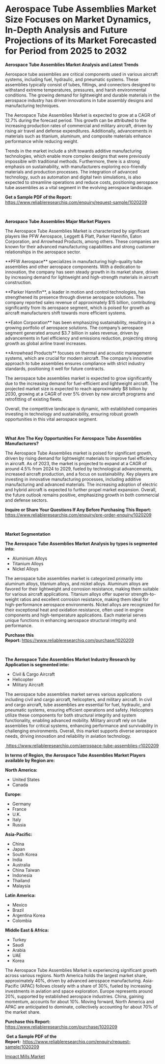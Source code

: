 <p><h1>Aerospace Tube Assemblies Market Size Focuses on Market Dynamics, In-Depth Analysis and Future Projections of its Market Forecasted for Period from 2025 to 2032</h1></p><p><strong>Aerospace Tube Assemblies Market Analysis and Latest Trends</strong></p>
<p><p>Aerospace tube assemblies are critical components used in various aircraft systems, including fuel, hydraulic, and pneumatic systems. These assemblies typically consist of tubes, fittings, and connectors designed to withstand extreme temperatures, pressures, and harsh environmental conditions. The growing demand for lightweight and durable materials in the aerospace industry has driven innovations in tube assembly designs and manufacturing techniques.</p><p>The Aerospace Tube Assemblies Market is expected to grow at a CAGR of 12.7% during the forecast period. This growth can be attributed to the increasing production rates of commercial and military aircraft, driven by rising air travel and defense expenditures. Additionally, advancements in materials such as titanium, aluminum, and composite materials enhance performance while reducing weight.</p><p>Trends in the market include a shift towards additive manufacturing technologies, which enable more complex designs that were previously impossible with traditional methods. Furthermore, there is a strong emphasis on sustainability, with manufacturers exploring eco-friendly materials and production processes. The integration of advanced technology, such as automation and digital twin simulations, is also expected to streamline operations and reduce costs, positioning aerospace tube assemblies as a vital segment in the evolving aerospace landscape.</p></p>
<p><strong>Get a Sample PDF of the Report:&nbsp;</strong> <a href="https://www.reliableresearchiq.com/enquiry/request-sample/1020209?utm_campaign=2392&utm_medium=2&utm_source=Github&utm_content=ia&utm_term=22022025&utm_id=aerospace-tube-assemblies">https://www.reliableresearchiq.com/enquiry/request-sample/1020209</a></p>
<p>&nbsp;</p>
<p><strong>Aerospace Tube Assemblies Major Market Players</strong></p>
<p><p>The Aerospace Tube Assemblies Market is characterized by significant players like PFW Aerospace, Leggett & Platt, Parker Hannifin, Eaton Corporation, and Arrowhead Products, among others. These companies are known for their advanced manufacturing capabilities and strong customer relationships in the aerospace sector.</p><p>**PFW Aerospace** specializes in manufacturing high-quality tube assemblies and other aerospace components. With a dedication to innovation, the company has seen steady growth in its market share, driven by increasing demand for lightweight and high-strength materials in aircraft construction.</p><p>**Parker Hannifin**, a leader in motion and control technologies, has strengthened its presence through diverse aerospace solutions. The company reported sales revenue of approximately $15 billion, contributing significantly from its aerospace segment, which is poised for growth as aircraft manufacturers shift towards more efficient systems.</p><p>**Eaton Corporation** has been emphasizing sustainability, resulting in a growing portfolio of aerospace solutions. The company’s aerospace segment generated around $3.7 billion in sales revenue, driven by advancements in fuel efficiency and emissions reduction, projecting strong growth as global airline travel increases.</p><p>**Arrowhead Products** focuses on thermal and acoustic management systems, which are crucial for modern aircraft. The company’s innovative approach to tube assemblies ensures compliance with strict industry standards, positioning it well for future contracts.</p><p>The aerospace tube assemblies market is expected to grow significantly due to the increasing demand for fuel-efficient and lightweight aircraft. The projected market size is expected to reach approximately $8 billion by 2030, growing at a CAGR of over 5% driven by new aircraft programs and retrofitting of existing fleets.</p><p>Overall, the competitive landscape is dynamic, with established companies investing in technology and sustainability, ensuring robust growth opportunities in this vital aerospace segment.</p></p>
<p>&nbsp;</p>
<p><strong>What Are The Key Opportunities For Aerospace Tube Assemblies Manufacturers?</strong></p>
<p><p>The Aerospace Tube Assemblies market is poised for significant growth, driven by rising demand for lightweight materials to improve fuel efficiency in aircraft. As of 2023, the market is projected to expand at a CAGR of around 4.5% from 2024 to 2029, fueled by technological advancements, increased aircraft production, and a focus on sustainability. Key players are investing in innovative manufacturing processes, including additive manufacturing and advanced materials. The increasing adoption of electric and hybrid aircraft is expected to further propel market expansion. Overall, the future outlook remains positive, emphasizing growth in both commercial and defense sectors.</p></p>
<p><strong>Inquire or Share Your Questions If Any Before Purchasing This Report:</strong> <a href="https://www.reliableresearchiq.com/enquiry/pre-order-enquiry/1020209?utm_campaign=2392&utm_medium=2&utm_source=Github&utm_content=ia&utm_term=22022025&utm_id=aerospace-tube-assemblies">https://www.reliableresearchiq.com/enquiry/pre-order-enquiry/1020209</a></p>
<p>&nbsp;</p>
<p><strong>Market Segmentation</strong></p>
<p><strong>The Aerospace Tube Assemblies Market Analysis by types is segmented into:</strong></p>
<p><ul><li>Aluminium Alloys</li><li>Titanium Alloys</li><li>Nickel Alloys</li></ul></p>
<p><p>The aerospace tube assemblies market is categorized primarily into aluminum alloys, titanium alloys, and nickel alloys. Aluminum alloys are favored for their lightweight and corrosion resistance, making them suitable for various aircraft applications. Titanium alloys offer superior strength-to-weight ratios and excellent corrosion resistance, making them ideal for high-performance aerospace environments. Nickel alloys are recognized for their exceptional heat and oxidation resistance, often used in engine components and high-temperature applications. Each material serves unique functions in enhancing aerospace structural integrity and performance.</p></p>
<p><strong>Purchase this Report:&nbsp;</strong><a href="https://www.reliableresearchiq.com/purchase/1020209?utm_campaign=2392&utm_medium=2&utm_source=Github&utm_content=ia&utm_term=22022025&utm_id=aerospace-tube-assemblies">https://www.reliableresearchiq.com/purchase/1020209</a></p>
<p>&nbsp;</p>
<p><strong>The Aerospace Tube Assemblies Market Industry Research by Application is segmented into:</strong></p>
<p><ul><li>Civil & Cargo Aircraft</li><li>Helicopter</li><li>Military Aircraft</li></ul></p>
<p><p>The aerospace tube assemblies market serves various applications including civil and cargo aircraft, helicopters, and military aircraft. In civil and cargo aircraft, tube assemblies are essential for fuel, hydraulic, and pneumatic systems, ensuring efficient operations and safety. Helicopters utilize these components for both structural integrity and system functionality, enabling advanced mobility. Military aircraft rely on tube assemblies for critical systems, enhancing performance and survivability in challenging environments. Overall, this market supports diverse aerospace needs, driving innovation and reliability in aviation technology.</p></p>
<p><a href="https://www.reliableresearchiq.com/aerospace-tube-assemblies-r1020209?utm_campaign=2392&utm_medium=2&utm_source=Github&utm_content=ia&utm_term=22022025&utm_id=aerospace-tube-assemblies">&nbsp;https://www.reliableresearchiq.com/aerospace-tube-assemblies-r1020209</a></p>
<p><strong>In terms of Region, the Aerospace Tube Assemblies Market Players available by Region are:</strong></p>
<p>
    <p> <strong> North America: </strong>
        <ul>
            <li>United States</li>
            <li>Canada</li>
        </ul>
        </p> 
    <p> <strong> Europe: </strong>
        <ul>
            <li>Germany</li>
            <li>France</li>
            <li>U.K.</li>
            <li>Italy</li>
            <li>Russia</li>
        </ul>
        </p> 
    <p> <strong> Asia-Pacific: </strong>
        <ul>
            <li>China</li>
            <li>Japan</li>
            <li>South Korea</li>
            <li>India</li>
            <li>Australia</li>
            <li>China Taiwan</li>
            <li>Indonesia</li>
            <li>Thailand</li>
            <li>Malaysia</li>
        </ul>
        </p> 
    <p> <strong> Latin America: </strong>
        <ul>
            <li>Mexico</li>
            <li>Brazil</li>
            <li>Argentina Korea</li>
            <li>Colombia</li>
        </ul>
        </p> 
    <p> <strong> Middle East & Africa: </strong>
        <ul>
            <li>Turkey</li>
            <li>Saudi</li>
            <li>Arabia</li>
            <li>UAE</li>
            <li>Korea</li>
        </ul>
    </p>
    </p>
<p><p>The Aerospace Tube Assemblies Market is experiencing significant growth across various regions. North America holds the largest market share, approximately 40%, driven by advanced aerospace manufacturing. Asia-Pacific (APAC) follows closely with a share of 30%, fueled by increasing investments in aviation and space exploration. Europe represents around 20%, supported by established aerospace industries. China, gaining momentum, accounts for about 10%. Moving forward, North America and APAC are anticipated to dominate, collectively accounting for about 70% of the market share.</p></p>
<p><strong>Purchase this Report: </strong><a href="https://www.reliableresearchiq.com/purchase/1020209?utm_campaign=2392&utm_medium=2&utm_source=Github&utm_content=ia&utm_term=22022025&utm_id=aerospace-tube-assemblies">https://www.reliableresearchiq.com/purchase/1020209</a></p>
<p>&nbsp;<strong>Get a Sample PDF of the Report:&nbsp;&nbsp;</strong><a href="https://www.reliableresearchiq.com/enquiry/request-sample/1020209?utm_campaign=2392&utm_medium=2&utm_source=Github&utm_content=ia&utm_term=22022025&utm_id=aerospace-tube-assemblies">https://www.reliableresearchiq.com/enquiry/request-sample/1020209</a></p>
<p><strong></strong></p>
<p><p><a href="https://github.com/tanekacalderon743/Market-Research-Report-List-1/blob/main/impact-mills-market.md?utm_campaign=2392&utm_medium=2&utm_source=Github&utm_content=ia&utm_term=22022025&utm_id=aerospace-tube-assemblies">Impact Mills Market</a></p></p>